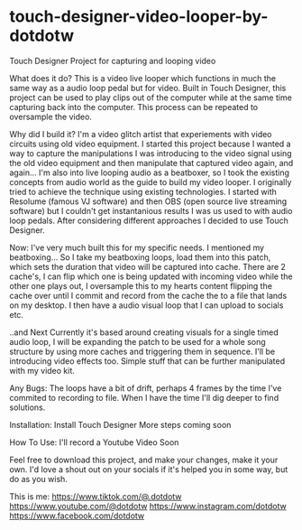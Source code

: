# touch-designer-video-looper-by-dotdotw

Touch Designer Project for capturing and looping video

What does it do?
This is a video live looper which functions in much the same way as a audio loop pedal but for video.
Built in Touch Designer, this project can be used to play clips out of the computer while at the same time capturing back into the computer.
This process can be repeated to oversample the video.

Why did I build it?
I'm a video glitch artist that experiements with video circuits using old video equipment.
I started this project because I wanted a way to capture the manipulations I was introducing to the video signal using the old video equipment and then manipulate that captured video again, and again...
I'm also into live looping audio as a beatboxer, so I took the existing concepts from audio world as the guide to build my video looper.
I originally tried to achieve the technique using existing technologies. I started with Resolume (famous VJ software) and then OBS (open source live streaming software) but I couldn't get instantanious results I was us used to with audio loop pedals.
After considering different approaches I decided to use Touch Designer.

Now:
I've very much built this for my specific needs. I mentioned my beatboxing...
So I take my beatboxing loops, load them into this patch, which sets the duration that video will be captured into cache.
There are 2 cache's, I can flip which one is being updated with incoming video while the other one plays out, I oversample this to my hearts content flipping the cache over until I commit and record from the cache the to a file that lands on my desktop.
I then have a audio visual loop that I can upload to socials etc.

..and Next
Currently it's based around creating visuals for a single timed audio loop, I will be expanding the patch to be used for a whole song structure by using more caches and triggering them in sequence.
I'll be introducing video effects too. Simple stuff that can be further manipulated with my video kit.

Any Bugs:
The loops have a bit of drift, perhaps 4 frames by the time I've commited to recording to file.
When I have the time I'll dig deeper to find solutions.

Installation:
Install Touch Designer
More steps coming soon

How To Use:
I'll record a Youtube Video Soon

Feel free to download this project, and make your changes, make it your own. I'd love a shout out on your socials if it's helped you in some way, but do as you wish.

This is me:
https://www.tiktok.com/@.dotdotw
https://www.youtube.com/@dotdotw
https://www.instagram.com/dotdotw
https://www.facebook.com/dotdotw
